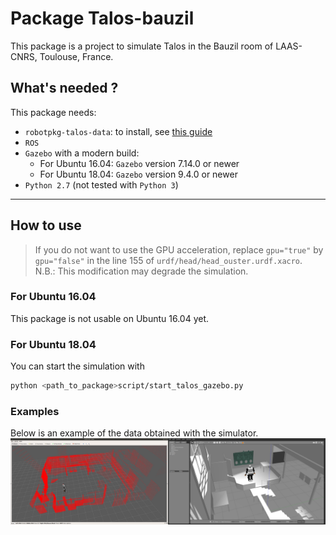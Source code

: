 # Package Talos-bauzil

This package is a project to simulate Talos in the Bauzil room of LAAS-CNRS, Toulouse, France.

## What's needed ?

This package needs:
 * `robotpkg-talos-data`: to install, see [this guide](http://robotpkg.openrobots.org/debian.html)
 * `ROS`
 * `Gazebo` with a modern build:
   * For Ubuntu 16.04: `Gazebo` version 7.14.0 or newer
   * For Ubuntu 18.04: `Gazebo` version 9.4.0 or newer
 * `Python 2.7` (not tested with `Python 3`)
---
## How to use

> If you do not want to use the GPU acceleration, replace `gpu="true"` by `gpu="false"` in the line 155 of `urdf/head/head_ouster.urdf.xacro`.  
> N.B.: This modification may degrade the simulation.

### For Ubuntu 16.04

This package is not usable on Ubuntu 16.04 yet.

### For Ubuntu 18.04

You can start the simulation with
```bash
python <path_to_package>script/start_talos_gazebo.py
```

### Examples

Below is an example of the data obtained with the simulator.
![example of simulation data](./example/example.png)
